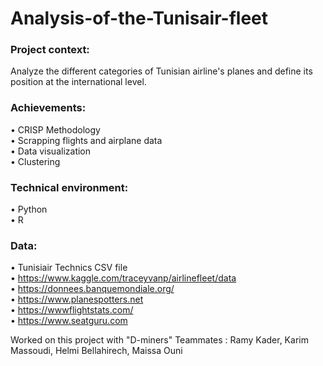 # Analysis-of-the-Tunisair-fleet
  
### Project context:  
  
Analyze the different categories of Tunisian airline's planes and define its position at the international level.  
  
### Achievements:  
• CRISP Methodology  
• Scrapping flights and airplane data  
• Data visualization  
• Clustering  
### Technical environment:  
• Python  
• R  

### Data:  
• Tunisiair Technics CSV file   
• https://www.kaggle.com/traceyvanp/airlinefleet/data   
• https://donnees.banquemondiale.org/  
• https://www.planespotters.net  
• https://wwwflightstats.com/  
• https://www.seatguru.com   
  
  Worked on this project with "D-miners" Teammates : Ramy Kader, Karim Massoudi, Helmi Bellahirech, Maissa Ouni 
